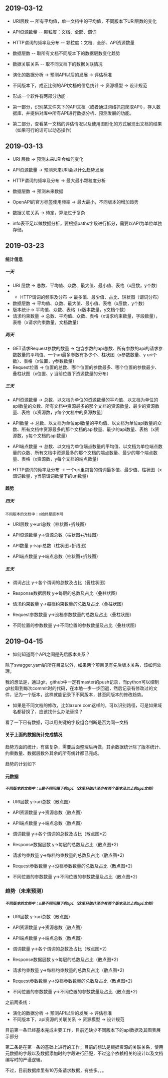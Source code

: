 
## 2019-03-12
* URI层数 -- 所有平均值，单一文档中的平均值，不同版本下URI层数的变化
* API资源数量 -- 颗粒度：文档、全部、谓词
* HTTP谓词的频率及分布 -- 颗粒度：文档、全部、API资源数量
* 数据层数 -- 取所有文档不同版本下的数据层数变化趋势
* 数据关联关系 -- 取不同文档下的数据关联情况

* 演化的数据分析 -> 预测API以后的发展 -> 评估标准
* 不同版本下，成正比例的API文档的信息统计 -> 资源模型 -> 设计规范

* 形成一个软件有两部分功能
* 第一部分，识别某文件夹下的API文档（或者通过网络抓包爬取API），存入数据库，并提供对库中所有API进行数据分析、预测发展的功能。

* 第二部分，查看某一文档的评估情况以及使用图形化的方式展现出文档的结果（如果可行的话可以动态操作）



















## 2019-03-13
* URI 层数 -> 预测未来URI会如何变化

* API资源数量 -> 预测未来URI会以什么趋势发展

* HTTP谓词的频率及分布 -> 最大最小颗粒度分析

* 数据层数 -> 预测未来数据

* OpenAPI的官方标签使用频率 -> 最大最小，不同版本的增加趋势

* 数据关联关系 -> 待定，算法过于复杂

* info表不足以做数据分析，要根据paths字段进行拆分，需要以API为单位单独存储。






















## 2019-03-23

#### 统计信息

##### 一天

* URI 层数 -> 总数、平均值、众数、最大值、最小值、表格（x层数，y个数）
* * HTTP谓词的频率及分布 -> 最多值、最少值、占比、饼状图（谓词分布）
* 数据层数 -> 平均值、众数、最大值、最小值、表格（x层数，y个数）
* 版本统计-> 平均值、众数、表格（x版本数量，y文档个数）
* 请求约束数量 -> 总数、平均值、众数、表格（x请求约束数量，字段数量），表格（x请求约束数量，文档数量）
##### 两天
* GET请求Request参数的数量 -> 包含参数的api总数、所有参数的api的请求参数数量的平均值、一个uri最多参数有多少个、柱状图（x参数数量、y uri个数）、表格（x位置，y参数数量）
* Request位置 -> 位置的总数、哪个位置的参数最多、哪个位置的参数最少、叠柱状图（x位置、y 当前位置下资源数量的分布）

##### 三天

* API资源数量 -> 总数、以文档为单位的资源数量的平均值、以文档为单位的api数量的众数、所有文档中资源最多的那个文档的资源数量、最少的资源数量、表格（x资源数，y每个文档中的资源数量）

* API数量 -> 总数、以文档为单位api数量的平均值、以文档为单位api数量的众数、所有文档中资源最多的那个文档的api数量、最少的api数量、表格（x资源数，y每个文档的api数量）
* API端点数量 -> 总数、以文档为单位端点数量的平均值、以文档为单位端点数量的众数、所有文档中资源最多的那个文档的端点数量、最少的哪个端点数量、表格（x资源数，y每个文档的端点数量）

* HTTP谓词的频率及分布 -> 一个uri里包含的谓词最多值、最少值、柱状图（x 谓词数量，y当前谓词数量下的uri数量）

#### 趋势

##### 四天

`不同版本的文档中：x始终是版本号`

* URI层数 y->uri总数（柱状图+折线图）

* API资源数量 y->资源总数（柱状图+折线图）

* API数量 y->api总数（柱状图+折线图）

* API端点数量  y->端点总数（柱状图+折线图）

##### 五天

* 谓词占比 y->各个谓词的总数及占比（叠柱状图）

* Response数据层数 y->每层的总数及占比（叠柱状图）

* 请求约束数量 y->每档约束数量的总数及占比（叠柱状图）

* Request参数数量 y->没档参数数量的总数及占比（叠柱状图）

* 不同位置的参数数量 y->不同位置的参数数量及占比（叠柱状图）

## 2019-04-15

* 如何知道两个API之间是先后版本关系？

除了swagger.yaml的所在目录以外，如果两个项目见有先后版本关系，该如何处理。

我的想法是，通过git，github中一定有master的push记录，而python可以控制git拉取到每次commit时的代码，在本地一步一步回退，然后记录有修改过的文件，记为一个版本，这样就能记录下不同版本，甚至同版本的修改趋势。

* 如果是不同文档的修改，比如azure.com这样的，可以识别路径，可是如果域名都替换了，应该找什么办法替换？

看了一下已有数据，可以用关键的字段组合判断是否为同一文档

#### 关于上面的数据统计完成情况

趋势方面的统计，有些复杂，需要后面整理后再做，其余数据统计除了版本统计、约束数量、数据层数外其余的所有统计都已完成。

趋势的计划如下

#### 元数据
##### `不同版本的文档中：x是不同间隔下的api（这里只统计至少有两个版本及以上的api文档）`

* URI层数 y->uri总数（散点图）

* API资源数量 y->资源总数（散点图）

* API端点数量  y->端点总数（散点图）

* 谓词数量 y->各个谓词的总数及占比（散点图*2）

* Response数据层数 y->每层的总数及占比（散点图*2）

* 请求约束数量 y->每档约束数量的总数及占比（散点图*2）

* Request参数数量 y->没档参数数量的总数及占比（散点图*2）

* 不同位置的参数数量 y->不同位置的参数数量及占比（散点图*2）


### 趋势（未来预测）
##### `不同版本的文档中：x是不同间隔下的api（这里只统计至少有两个版本及以上的api文档）`

* URI层数 y->uri总数（散点图）

* API资源数量 y->资源总数（散点图）

* API端点数量  y->端点总数（散点图）

* 谓词数量 y->各个谓词的总数及占比（散点图*2）

* Response数据层数 y->每层的总数及占比（散点图*2）

* 请求约束数量 y->每档约束数量的总数及占比（散点图*2）

* Request参数数量 y->没档参数数量的总数及占比（散点图*2）

* 不同位置的参数数量 y->不同位置的参数数量及占比（散点图*2）

之前两条线：

* 演化的数据分析 -> 预测API以后的发展 -> 评估标准
* 不同版本下，api资源的关联关系 -> 资源模型 -> 设计规范

目前第一条已经基本完成主要工作，目前还缺少不同版本下的api数据及其图表展示部分

第二条是在第一条的基础上进行的工作，目前的想法是根据资源的关联关系，使用元数据的字段以及数据添加时的字段进行匹配，不过这个依赖相关的设计以及文档编写时的严谨逻辑。

不过，目前数据库里有10万条请求数据，有些多。。。